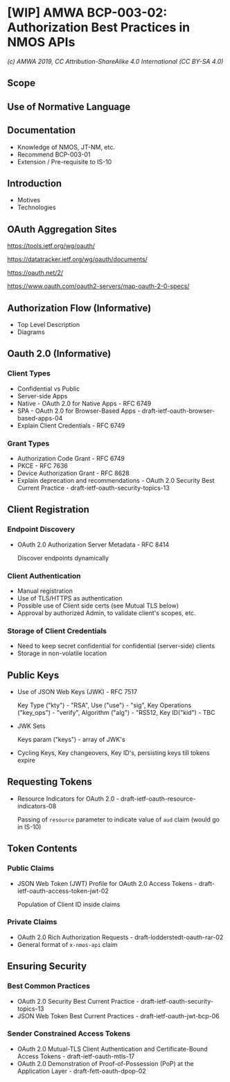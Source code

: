 # [WIP] AMWA BCP-003-02: Authorization Best Practices in NMOS APIs

_(c) AMWA 2019, CC Attribution-ShareAlike 4.0 International (CC BY-SA 4.0)_

## Scope

## Use of Normative Language

## Documentation

- Knowledge of NMOS, JT-NM, etc.
- Recommend BCP-003-01
- Extension / Pre-requisite to IS-10

## Introduction

- Motives
- Technologies

## OAuth Aggregation Sites

https://tools.ietf.org/wg/oauth/

https://datatracker.ietf.org/wg/oauth/documents/

https://oauth.net/2/

https://www.oauth.com/oauth2-servers/map-oauth-2-0-specs/

## Authorization Flow (Informative)

- Top Level Description
- Diagrams

## Oauth 2.0 (Informative)

### Client Types

- Confidential vs Public
- Server-side Apps
- Native - OAuth 2.0 for Native Apps - RFC 6749
- SPA - OAuth 2.0 for Browser-Based Apps -  draft-ietf-oauth-browser-based-apps-04
- Explain Client Credentials - RFC 6749

### Grant Types

- Authorization Code Grant - RFC 6749
- PKCE - RFC 7636
- Device Authorization Grant - RFC 8628
- Explain deprecation and recommendations - OAuth 2.0 Security Best Current Practice - draft-ietf-oauth-security-topics-13

## Client Registration

### Endpoint Discovery

- OAuth 2.0 Authorization Server Metadata - RFC 8414

  Discover endpoints dynamically

### Client Authentication

- Manual registration
- Use of TLS/HTTPS as authentication
- Possible use of Client side certs (see Mutual TLS below)
- Approval by authorized Admin, to validate client's scopes, etc.

### Storage of Client Credentials

- Need to keep secret confidential for confidential (server-side) clients
- Storage in non-volatile location

## Public Keys

- Use of JSON Web Keys (JWK) - RFC 7517

  Key Type ("kty") - "RSA", Use ("use") - "sig", Key Operations ("key_ops") - "verify", Algorithm ("alg") - "RS512, Key ID("kid") - TBC

- JWK Sets

  Keys param ("keys") - array of JWK's

- Cycling Keys, Key changeovers, Key ID's, persisting keys till tokens expire

## Requesting Tokens

- Resource Indicators for OAuth 2.0 - draft-ietf-oauth-resource-indicators-08

  Passing of `resource` parameter to indicate value of `aud` claim (would go in IS-10)

## Token Contents

### Public Claims

- JSON Web Token (JWT) Profile for OAuth 2.0 Access Tokens - draft-ietf-oauth-access-token-jwt-02

  Population of Client ID inside claims

### Private Claims

- OAuth 2.0 Rich Authorization Requests - draft-lodderstedt-oauth-rar-02
- General format of `x-nmos-api` claim

## Ensuring Security

### Best Common Practices

- OAuth 2.0 Security Best Current Practice - draft-ietf-oauth-security-topics-13
- JSON Web Token Best Current Practices - draft-ietf-oauth-jwt-bcp-06

### Sender Constrained Access Tokens

- OAuth 2.0 Mutual-TLS Client Authentication and Certificate-Bound Access Tokens - draft-ietf-oauth-mtls-17
- OAuth 2.0 Demonstration of Proof-of-Possession (PoP) at the Application Layer - draft-fett-oauth-dpop-02
